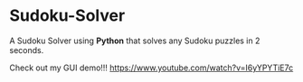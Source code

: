 # Sudoku-Solver
A Sudoku Solver using **Python** that solves any Sudoku puzzles in 2 seconds.

Check out my GUI demo!!! https://www.youtube.com/watch?v=I6yYPYTiE7c
